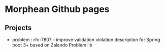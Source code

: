 # Morphean Github pages

## Projects

- problem : rfc-7807 - improve validation violation description for Spring boot 3+ based on Zalando Problem lib